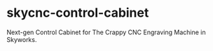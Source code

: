 # skycnc-control-cabinet
Next-gen Control Cabinet for The Crappy CNC Engraving Machine in Skyworks.
